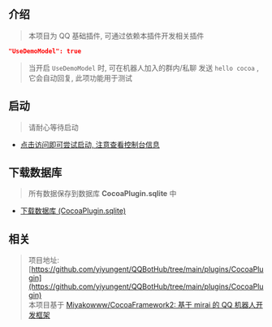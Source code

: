 


## 介绍

> 本项目为 QQ 基础插件, 可通过依赖本插件开发相关插件

```json
"UseDemoModel": true
```

> 当开启 `UseDemoModel` 时, 可在机器人加入的群内/私聊 发送 `hello cocoa` , 它会自动回复, 此项功能用于测试


## 启动

> 请耐心等待启动

- [点击访问即可尝试启动, 注意查看控制台信息](/Plugins/CocoaPlugin/Start)



## 下载数据库

> 所有数据保存到数据库 **CocoaPlugin.sqlite** 中

- [下载数据库 (CocoaPlugin.sqlite)](/Plugins/CocoaPlugin/Download)




## 相关

> 项目地址: [https://github.com/yiyungent/QQBotHub/tree/main/plugins/CocoaPlugin](https://github.com/yiyungent/QQBotHub/tree/main/plugins/CocoaPlugin)             
> 本项目基于 [Miyakowww/CocoaFramework2: 基于 mirai 的 QQ 机器人开发框架](https://github.com/Miyakowww/CocoaFramework2)

